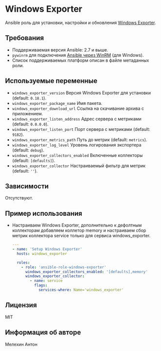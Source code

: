 Windows Exporter
================

Ansible роль для установки, настройки и обновления [Windows Exporter](https://github.com/prometheus-community/windows_exporter).

Требования
----------

- Поддерживаемая версия Ansible: 2.7 и выше.
- `pywinrm` для подключения [Ansible через WinRM](https://docs.ansible.com/ansible/latest/user_guide/windows_winrm.html) (для Windows).
- Список поддерживаемых платформ описан в файле метаданных роли.

Используемые переменные
-----------------------

- `windows_exporter_version` Версия Windows Exporter для установки (default: `0.18.1`).
- `windows_exporter_package_name` Имя пакета.
- `windows_exporter_download_url` Ссылка на скачивание архива с приложением.
- `windows_exporter_listen_address` Адрес сервера с метриками (default: `0.0.0.0`).
- `windows_exporter_listen_port` Порт сервера с метриками (default: `9182`).
- `windows_exporter_metrics_path` Путь до метрик (default: `metrics`).
- `windows_exporter_log_level` Уровень логирования экспортера (default: `debug`).
- `windows_exporter_collectors_enabled` Включенные коллекторы (default: `[defaults]`).
- `windows_exporter_collector` Настраиваемый фильтр для метрик (default: `''`).

Зависимости
-----------

Отсутствуют.

Пример использования
--------------------

- Настраиваем Windows Exporter, дополнительно к дефолтным коллекторам добавляем коллетор memory и настраиваем сбор метрик коллектора service только для сервиса windows_exporter.

  ```yaml
  ---
  - name: 'Setup Windows Exporter'
    hosts: windows_exporter

    roles:
      - role: 'ansible-role-windows-exporter'
        windows_exporter_collectors_enabled: '[defaults],memory'
        windows_exporter_collector:
          - name: service
            flags:
              services-where: Name='windows_exporter'
  ```

Лицензия
--------

MIT

Информация об авторе
--------------------

Мелехин Антон
